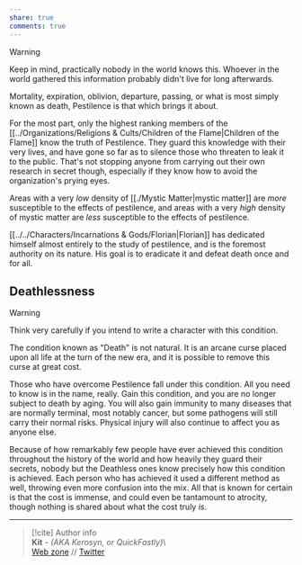 ```yaml
---  
share: true  
comments: true  
---  
```

> [!warning]  
> Keep in mind, practically nobody in the world knows this. Whoever in the world gathered this information probably didn't live for long afterwards.  
  
Mortality, expiration, oblivion, departure, passing, or what is most simply known as death, Pestilence is that which brings it about.  
  
For the most part, only the highest ranking members of the [[../Organizations/Religions & Cults/Children of the Flame|Children of the Flame]] know the truth of Pestilence. They guard this knowledge with their very lives, and have gone so far as to silence those who threaten to leak it to the public. That's not stopping anyone from carrying out their own research in secret though, especially if they know how to avoid the organization's prying eyes.  
  
Areas with a very *low* density of [[./Mystic Matter|mystic matter]] are *more* susceptible to the effects of pestilence, and areas with a very *high* density of mystic matter are *less* susceptible to the effects of pestilence.  
  
[[../../Characters/Incarnations & Gods/Florian|Florian]] has dedicated himself almost entirely to the study of pestilence, and is the foremost authority on its nature. His goal is to eradicate it and defeat death once and for all.  
  
## Deathlessness  
  
> [!warning]  
> Think very carefully if you intend to write a character with this condition.  
  
The condition known as "Death" is not natural. It is an arcane curse placed upon all life at the turn of the new era, and it is possible to remove this curse at great cost.  
  
Those who have overcome Pestilence fall under this condition. All you need to know is in the name, really. Gain this condition, and you are no longer subject to death by aging. You will also gain immunity to many diseases that are normally terminal, most notably cancer, but some pathogens will still carry their normal risks. Physical injury will also continue to affect you as anyone else.  
  
Because of how remarkably few people have ever achieved this condition throughout the history of the world and how heavily they guard their secrets, nobody but the Deathless ones know precisely how this condition is achieved. Each person who has achieved it used a different method as well, throwing even more confusion into the mix. All that is known for certain is that the cost is immense, and could even be tantamount to atrocity, though nothing is shared about what the cost truly *is*.  
  
-----  
> [!cite] Author info  
> **Kit** - *(AKA Kerosyn, or QuickFastly)*\  
> [Web zone](https://kitabe.link) // [Twitter](https://twitter.com/Kerosyn_)
